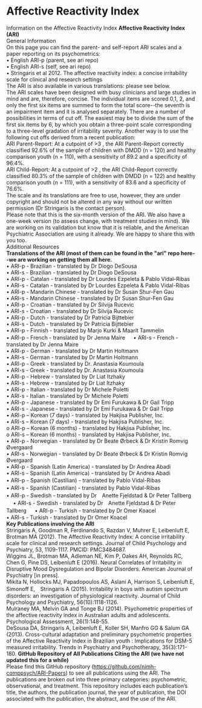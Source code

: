 # Affective Reactivity Index  
Information on the Affective Reactivity Index
**Affective Reactivity Index (ARI)**  
General Information  
On this page you can find the parent- and self-report ARI scales and a paper reporting on its psychometrics:  
•	English ARI-p (parent, see ari repo)   
•	English ARI-s (self, see ari repo)   
•	Stringaris et al 2012. The affective reactivity index: a concise irritability scale for clinical and research settings  
The ARI is also available in various translations: please see below.  
The ARI scales have been designed with busy clinicians and large studies in mind and are, therefore, concise. The individual items are scored 0,1, 2, and only the first six items are summed to form the total score--the seventh is an impairment item and it is analysed separately. There are a number of possibilities in terms of cut off. The easiest may be to divide the sum of the first six items by 6, by which you obtain a three-point scale corresponding to a three-level gradation of irritability severity. Another way is to use the following cut offs derived from a recent publication:  
ARI Parent-Report: At a cutpoint of >3 , the ARI Parent-Report correctly classified 92.6% of the sample of children with DMDD (n = 120) and healthy comparison youth (n = 110), with a sensitivity of 89.2 and a specificity of 96.4%.  
ARI Child-Report: At a cutpoint of >2 , the ARI Child-Report correctly classified 80.3% of the sample of children with DMDD (n = 122) and healthy comparison youth (n = 111), with a sensitivity of 83.6 and a specificity of 76.6%.  
The scale and its translations are free to use, however, they are under copyright and should not be altered in any way without our written permission (Dr Stringaris is the contact person).  
Please note that this is the six-month version of the ARI. We also have a one-week version (to assess change, with treatment studies in mind). We are working on its validation but know that it is reliable, and the American Psychiatric Association are using it already. We are happy to share this with you too.  
Additional Resources  
**Translations of the ARI (most of them can be found in the "ari" repo here--we are working on getting them all here.**   
•	ARI-p - Brazilian - translated by Dr Diogo DeSousa  
•	ARI-s - Brazilian - translated by Dr Diogo DeSousa  
•	ARI-p - Catalan - translated by Dr Lourdes Ezpeleta & Pablo Vidal-Ribas  
•	ARI-s - Catalan - translated by Dr Lourdes Ezpeleta & Pablo Vidal-Ribas  
•	ARI-p - Mandarin Chinese - translated by Dr Susan Shur-Fen Gau  
•	ARI-s - Mandarin Chinese - translated by Dr Susan Shur-Fen Gau  
•	ARI-p - Croatian - translated by Dr Silvija Rucevic  
•	ARI-s - Croatian - translated by Dr Silvija Rucevic  
•	ARI-p - Dutch - translated by Dr Patricia Bijttebier  
•	ARI-s - Dutch - translated by Dr Patricia Bijttebier  
•	ARI-p - Finnish - translated by Marjo Kurki & Maarit Tammelin  
•	ARI-p - French - translated by Dr Jenna Maire  　
•	ARI-s - French - translated by Dr Jenna Maire  
•	ARI-p - German - translated by Dr Martin Holtmann  
•	ARI-s - German - translated by Dr Martin Holtmann  
•	ARI-p - Greek - translated by Dr. Anastasia Koumoula  
•	ARI-s - Greek - translated by Dr. Anastasia Koumoula  
•	ARI-p - Hebrew - translated by Dr Liat Itzhaky  
•	ARI-s - Hebrew - translated by Dr Liat Itzhaky  
•	ARI-p - Italian - translated by Dr Michele Poletti  
•	ARI-s - Italian - translated by Dr Michele Poletti  
•	ARI-p - Japanese - translated by Dr Emi Furukawa & Dr Gail Tripp  
•	ARI-s - Japanese - translated by Dr Emi Furukawa & Dr Gail Tripp  
•	ARI-p – Korean (7 days) - translated by Hakjisa Publisher, Inc.  
•	ARI-s – Korean (7 days) - translated by Hakjisa Publisher, Inc.  
o	ARI-p – Korean (6 months) - translated by Hakjisa Publisher, Inc.  
o	ARI-s – Korean (6 months) - translated by Hakjisa Publisher, Inc.  
•	ARI-p - Norwegian - translated by Dr Beate Ørbeck & Dr Kristin Romvig Øvergaard  
•	ARI-s - Norwegian - translated by Dr Beate Ørbeck & Dr Kristin Romvig Øvergaard  
•	ARI-p - Spanish (Latin America) - translated by Dr Andrea Abadi  
•	ARI-s - Spanish (Latin America) - translated by Dr Andrea Abadi  
•	ARI-p - Spanish (Castilian) - translated by Pablo Vidal-Ribas　    
•	ARI-s - Spanish (Castilian) - translated by Pablo Vidal-Ribas　    
•	ARI-p - Swedish - translated by Dr　Anette Fjeldstad & Dr Peter Tallberg      　
•	ARI-s - Swedish - translated by Dr　Anette Fjeldstad & Dr Peter Tallberg      　
•	ARI-p - Turkish - translated by Dr Omer Koacel  
•	ARI-s - Turkish - translated by Dr Omer Koacel     
**Key Publications involving the ARI**  
Stringaris A, Goodman R, Ferdinando S, Razdan V, Muhrer E, Leibenluft E, Brotman MA (2012). The Affective Reactivity Index: A concise irritability scale for clinical and research settings. Journal of Child Psychology and Psychiatry, 53, 1109-1117. PMCID: PMC3484687.  
Wiggins JL, Brotman MA, Adleman NE, Kim P, Oakes AH, Reynolds RC, Chen G, Pine DS, Leibenluft E (2016). Neural Correlates of Irritability in Disruptive Mood Dysregulation and Bipolar Disorders. American Journal of Psychiatry [in press].  
Mikita N, Hollocks MJ, Papadopoulos AS, Aslani A, Harrison S, Leibenluft E, Simonoff E,　Stringaris A (2015). Irritability in boys with autism spectrum disorders: an investigation of physiological reactivity. Journal of Child Psychology and Psychiatry, 56(10):1118-1126.  
Mulraney MA, Melvin GA and Tonge BJ (2014). Psychometric properties of the affective reactivity index in Australian adults and adolescents. Psychological Assessment, 26(1):148-55.  
DeSousa DA, Stringaris A, Leibenluft E, Koller SH, Manfro GG & Salum GA (2013). Cross-cultural adaptation and preliminary psychometric properties of the Affective Reactivity Index in Brazilian youth : Implications for DSM-5 measured irritability. Trends in Psychiatry and Psychotherapy, 35(3):171-180.
**GitHub Repository of All Publications Citing the ARI (we have not updated this for a while)**   
Please find this GitHub repository (https://github.com/nimh-comppsych/ARI-Papers) to see all publications using the ARI. The publications are broken out into three primary categories: psychometric, observational, and treatment. This repository includes each publication’s title, the authors, the publication journal, the year of publication, the DOI associated with the publication, the abstract, and the use of the ARI.   

